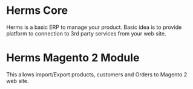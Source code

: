 # Herms Core
Herms is a basic ERP to manage your product. Basic idea is to provide platform to connection to 3rd party services from your web site.

# Herms Magento 2 Module
This allows import/Export products, customers and Orders to Magento 2 web site.
